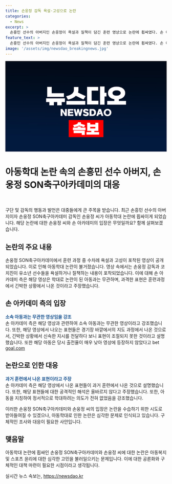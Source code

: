 ```yaml
---
title: 손웅정 감독 욕설·고성으로 논란
categories:
  - News
excerpt: >
  손흥민 선수의 아버지인 손웅정이 욕설과 질책이 담긴 훈련 영상으로 논란에 휩싸였다. 손 아카데미 측은 해당 영상은 아동과는 무관하며, 표현이 정제되지 않은 것으로 해명했다. 학대 혐의로 고소된 아동은 해당 경기에 거의 뛰지 않았고, 영상에 등장하지도 않았다고 밝혔다. 손 아카데미는 특정 아동을 지칭하거나 정서적으로 학대하는 의도가 전혀 없었다고 강조했다. (단어 수: 102)
feature_text: >
  손흥민 선수의 아버지인 손웅정이 욕설과 질책이 담긴 훈련 영상으로 논란에 휩싸였다. 손 아카데미 측은 해당 영상은 아동과는 무관하며, 표현이 정제되지 않은 것으로 해명했다. 학대 혐의로 고소된 아동은 해당 경기에 거의 뛰지 않았고, 영상에 등장하지도 않았다고 밝혔다. 손 아카데미는 특정 아동을 지칭하거나 정서적으로 학대하는 의도가 전혀 없었다고 강조했다. (단어 수: 102)
image: '/assets/img/newsdao_breakingnews.jpg'
---
```


<p><img src="/assets/img/newsdao_breakingnews.jpg" alt="firstkoreanews 속보" /></p>

<h1>아동학대 논란 속의 손흥민 선수 아버지, 손웅정 SON축구아카데미의 대응</h1>

<p data-ke-size="size16">&nbsp;</p>

<p>구단 및 감독의 행동과 발언은 대중들에게 큰 주목을 받습니다. 최근 손흥민 선수의 아버지이자 손웅정 SON축구아카데미 감독인 손웅정 씨가 아동학대 논란에 휩싸이게 되었습니다. 해당 논란에 대한 손웅정 씨와 손 아카데미의 입장은 무엇일까요? 함께 살펴보겠습니다.</p>

<h2 data-ke-size="size26">논란의 주요 내용</h2>

<p>손웅정 SON축구아카데미에서 훈련 과정 중 수차례 욕설과 고성이 포착된 영상이 공개되었습니다. 이로 인해 아동학대 논란이 불거졌습니다. 영상 속에서는 손웅정 감독과 코치진이 유소년 선수들을 욕설하거나 질책하는 내용이 포착되었습니다. 이에 대해 손 아카데미 측은 해당 영상은 학대로 논란이 된 아동과는 무관하며, 과격한 표현은 훈련과정에서 긴박한 상황에서 나온 것이라고 주장했습니다.</p>

<h2 data-ke-size="size26">손 아카데미 측의 입장</h2>

<p><b><span style="color: #1a5490;">소속 아동과는 무관한 영상임을 강조</span></b><br>손 아카데미 측은 해당 영상과 관련하여 소속 아동과는 무관한 영상이라고 강조했습니다. 또한, 해당 영상에서 나오는 표현들은 경기장 바깥에서의 지도 과정에서 나온 것으로서, 긴박한 상황에서 신속한 지시를 전달하다 보니 표현이 조절되지 못한 것이라고 설명했습니다. 또한 해당 아동은 당시 출전율이 매우 낮아 영상에 등장하지 않았다고 bet <a href="https://www.goal.com/kr/%EB%AF%B8%EB%9E%98%EC%97%94%EB%93%9C/%EC%86%90-%EC%95%84%EC%B9%B4%EB%8D%B0%EB%AF%B8-%EB%85%BC%EB%9E%80-%EC%9D%B8%EB%8D%A4-%EC%84%A0%EC%88%98%EB%93%A4%EC%9D%98-%EC%9A%95%EC%84%B1-%EA%B0%80%EC%A0%9C-r/1pebefnydpv5g11682yr24qzpt" target="_blank" rel="noopener">goal.com</a></p>

<h2 data-ke-size="size26">논란으로 인한 대응</h2>

<p><b><span style="color: #1a5490;">과거 훈련에서 나온 표현이라고 주장</span></b><br>손 아카데미 측은 해당 영상에서 나온 표현들이 과거 훈련에서 나온 것으로 설명했습니다. 또한, 해당 표현들에 대한 공격적인 해석은 올바르지 않다고 주장했습니다. 또한, 아동을 지칭하여 정서적으로 학대하려는 의도가 전혀 없었음을 강조했습니다.</p>

<p>이러한 손웅정 SON축구아카데미와 손웅정 씨의 입장은 논란을 수습하기 위한 시도로 받아들여질 수 있겠으나, 아동학대로 인한 논란은 심각한 문제로 인식되고 있습니다. 구체적인 조사와 대응이 필요한 사안입니다.</p>

<h2 data-ke-size="size26">맺음말</h2>

<p>아동학대 논란에 휩싸인 손웅정 SON축구아카데미와 손웅정 씨에 대한 논란은 아동복지 및 스포츠 윤리에 대한 심각한 고민을 불러일으키는 문제입니다. 이에 대한 공론화와 구체적인 대책 마련이 필요한 시점이라고 생각됩니다.</p>
실시간 뉴스 속보는, <a href="https://newsdao.kr" rel="dofollow">https://newsdao.kr</a>


